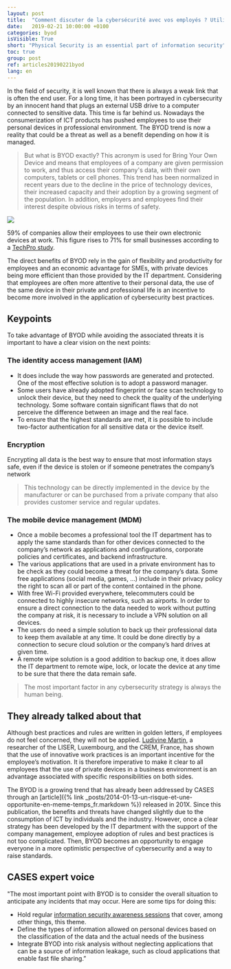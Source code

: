 ```yaml
---
layout: post
title:  "Comment discuter de la cybersécurité avec vos employés ? Utilisez le BYOD!"
date:   2019-02-21 10:00:00 +0100
categories: byod
isVisible: True
short: "Physical Security is an essential part of information security"
toc: true
group: post
ref: articles20190221byod
lang: en
---
```

In the field of security, it is well known that there is always a weak link that is often the end user. For a long time, it has been portrayed in cybersecurity by an innocent hand that plugs an external USB drive to a computer connected to sensitive data. This time is far behind us. Nowadays the consumerization of ICT products has pushed employees to use their personal devices in professional environment. The BYOD trend is now a reality that could be a threat as well as a benefit depending on how it is managed.

> But what is BYOD exactly? This acronym is used for Bring Your Own Device and means that employees of a company are given permission to work, and thus access their company's data, with their own computers, tablets or cell phones. This trend has been normalized in recent years due to the decline in the price of technology devices, their increased capacity and their adoption by a growing segment of the population. In addition, employers and employees find their interest despite obvious risks in terms of safety.

<img src="{% link assets/img/2019/byod_en.png %}" />

59% of companies allow their employees to use their own electronic devices at work. This figure rises to 71% for small businesses according to a [TechPro study](http://www.techproresearch.com/article/research-byod-booming-with-74-using-or-planning-to-use/).

The direct benefits of BYOD rely in the gain of flexibility and productivity for employees and an economic advantage for SMEs, with private devices being more efficient than those provided by the IT department. Considering that employees are often more attentive to their personal data, the use of the same device in their private and professional life is an incentive to become more involved in the application of cybersecurity best practices.


## Keypoints
To take advantage of BYOD while avoiding the associated threats it is important to have a clear vision on the next points:
###	The identity access management (IAM)
*	It does include the way how passwords are generated and protected. One of the most effective solution is to adopt a password manager.
*	Some users have already adopted fingerprint or face scan technology to unlock their device, but they need to check the quality of the underlying technology. Some software contain significant flaws that do not perceive the difference between an image and the real face.
*	To ensure that the highest standards are met, it is possible to include two-factor authentication for all sensitive data or the device itself.

###	Encryption
Encrypting all data is the best way to ensure that most information stays safe, even if the device is stolen or if someone penetrates the company’s network
> This technology can be directly implemented in the device by the manufacturer or can be purchased from a private company that also provides customer service and regular updates.

###	The mobile device management (MDM)
*	Once a mobile becomes a professional tool the IT department has to apply the same standards than for other devices connected to the company’s network as applications and configurations, corporate policies and certificates, and backend infrastructure.
*	The various applications that are used in a private environment has to be check as they could become a threat for the company’s data. Some free applications (social media, games, …) include in their privacy policy the right to scan all or part of the content contained in the phone.
*	With free Wi-Fi provided everywhere, telecommuters could be connected to highly insecure networks, such as airports. In order to ensure a direct connection to the data needed to work without putting the company at risk, it is necessary to include a VPN solution on all devices.
*	The users do need a simple solution to back up their professional data to keep them available at any time. It could be done directly by a connection to secure cloud solution or the company’s hard drives at given time.
*	A remote wipe solution is a good addition to backup one, it does allow the IT department to remote wipe, lock, or locate the device at any time to be sure that there the data remain safe.

> The most important factor in any cybersecurity strategy is always the human being.

## They already talked about that

Although best practices and rules are written in golden letters, if employees do not feel concerned, they will not be applied. [Ludivine Martin](https://statistiques.public.lu/catalogue-publications/working-papers-CEPS/2015/05-2015.pdf), a researcher of the LISER, Luxembourg, and the CREM, France, has shown that the use of innovative work practices is an important incentive for the employee’s motivation. It is therefore imperative to make it clear to all employees that the use of private devices in a business environment is an advantage associated with specific responsibilities on both sides.

The BYOD is a growing trend that has already been addressed by CASES through an [article]({% link _posts/2014-01-13-un-risque-et-une-opportunite-en-meme-temps_fr.markdown %}) released in 201X. Since this publication, the benefits and threats have changed slightly due to the consumption of ICT by individuals and the industry. However, once a clear strategy has been developed by the IT department with the support of the company management, employee adoption of rules and best practices is not too complicated. Then, BYOD becomes an opportunity to engage everyone in a more optimistic perspective of cybersecurity and a way to raise standards.

## CASES expert voice
"The most important point with BYOD is to consider the overall situation to anticipate any incidents that may occur. Here are some tips for doing this:
*	Hold regular  [information security awareness sessions](https://www.cases.lu/services/trainings.html) that cover, among other things, this theme.
*	Define the types of information allowed on personal devices based on the classification of the data and the actual needs of the business
*	Integrate BYOD into risk analysis without neglecting applications that can be a source of information leakage, such as cloud applications that enable fast file sharing.”
